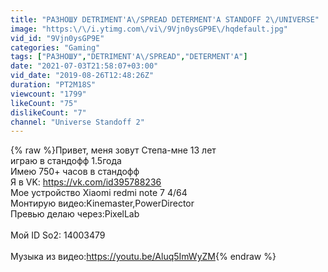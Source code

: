 ```yaml
---
title: "РАЗНОШУ DETRIMENT'A\/SPREAD DETERMENT'A STANDOFF 2\/UNIVERSE"
image: "https:\/\/i.ytimg.com\/vi\/9Vjn0ysGP9E\/hqdefault.jpg"
vid_id: "9Vjn0ysGP9E"
categories: "Gaming"
tags: ["РАЗНОШУ","DETRIMENT'A\/SPREAD","DETERMENT'A"]
date: "2021-07-03T21:58:07+03:00"
vid_date: "2019-08-26T12:48:26Z"
duration: "PT2M18S"
viewcount: "1799"
likeCount: "75"
dislikeCount: "7"
channel: "Universe Standoff 2"
---
```

{% raw %}Привет, меня зовут Степа-мне 13 лет<br />играю в стандофф 1.5года <br />Имею 750+ часов в стандофф<br />Я в VK: <a rel="nofollow" target="blank" href="https://vk.com/id395788236">https://vk.com/id395788236</a><br />Мое устройство Xiaomi redmi note 7 4/64<br />Монтирую видео:Kinemaster,PowerDirector <br />Превью делаю через:PixelLab<br /><br />Мой ID So2: 14003479<br /><br />Музыка из видео:<a rel="nofollow" target="blank" href="https://youtu.be/Aluq5ImWyZM">https://youtu.be/Aluq5ImWyZM</a>{% endraw %}
